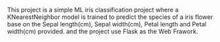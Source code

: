 This project is a simple ML iris classification project where a KNearestNeighbor model is trained to predict the species of a iris flower base on the Sepal length(cm), Sepal width(cm), Petal length and Petal width(cm) provided.
and the project use Flask as the Web Frawork.
